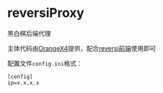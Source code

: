 # reversiProxy
黑白棋后端代理

主体代码由[OrangeX4](https://github.com/OrangeX4)提供，配合[reversi前端](https://github.com/OrangeX4/Reversi)使用即可

配置文件`config.ini`格式：
```
[config]
ip=x.x.x.x
```